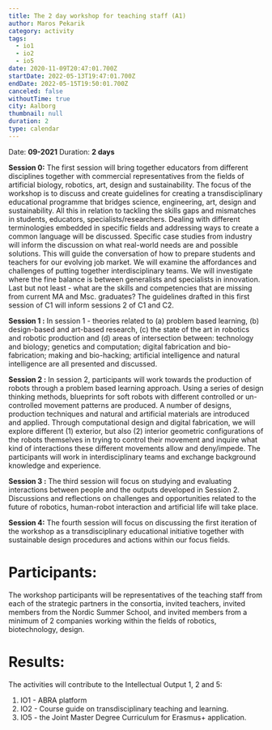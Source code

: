 ```yaml
---
title: The 2 day workshop for teaching staff (A1)
author: Maros Pekarik
category: activity
tags:
  - io1
  - io2
  - io5
date: 2020-11-09T20:47:01.700Z
startDate: 2022-05-13T19:47:01.700Z
endDate: 2022-05-15T19:50:01.700Z
canceled: false
withoutTime: true
city: Aalborg
thumbnail: null
duration: 2
type: calendar
---
```


Date: **09-2021**
Duration: **2 days**

**Session 0:**
The first session will bring together educators from different disciplines together with commercial representatives from the fields of artificial biology, robotics, art, design and sustainability. The focus of the workshop is to discuss and create guidelines for creating a transdisciplinary educational programme that bridges science, engineering, art, design and sustainability. All this in relation to tackling the skills gaps and mismatches in students, educators, specialists/researchers. Dealing with different terminologies embedded in specific fields and addressing ways to create a common language will be discussed. Specific case studies from industry will inform the discussion on what real-world needs are and possible solutions. This will guide the conversation of how to prepare students and teachers for our evolving job market. We will examine the affordances and challenges of putting together interdisciplinary teams. We will investigate where the fine balance is between generalists and specialists in innovation. Last but not least - what are the skills and competencies that are missing from current MA and Msc. graduates? The guidelines drafted in this first session of C1 will inform sessions 2 of C1 and C2.

**Session 1 :**
In session 1 - theories related to (a) problem based learning, (b) design-based and art-based research, (c) the state of the art in robotics and robotic production and (d) areas of intersection between: technology and biology; genetics and computation; digital fabrication and bio-fabrication; making and bio-hacking; artificial intelligence and natural intelligence are all presented and discussed.

**Session 2 :**
In session 2, participants will work towards the production of robots through a problem based learning approach. Using a series of design thinking methods, blueprints for soft robots with different controlled or un-controlled movement patterns are produced. A number of designs, production techniques and natural and artificial materials are introduced and applied. Through computational design and digital fabrication, we will explore different (1) exterior, but also (2) interior geometric configurations of the robots themselves in trying to control their movement and inquire what kind of interactions these different movements allow and deny/impede. The participants will work in interdisciplinary teams and exchange background knowledge and experience.

**Session 3 :**
The third session will focus on studying and evaluating interactions between people and the outputs developed in Session 2. Discussions and reflections on challenges and opportunities related to the future of robotics, human-robot interaction and artificial life will take place.

**Session 4:**
The fourth session will focus on discussing the first iteration of the workshop as a transdisciplinary educational initiative together with sustainable design procedures and actions within our focus fields.

# Participants:
The workshop participants will be representatives of the teaching staff from each of the strategic partners in the consortia, invited teachers, invited members from the Nordic Summer School, and invited members from a minimum of 2 companies working within the fields of robotics, biotechnology, design.

# Results:
The activities will contribute to the Intellectual Output 1, 2 and 5:

1. IO1 - ABRA platform
2. IO2 - Course guide on transdisciplinary teaching and learning.
3. IO5 - the Joint Master Degree Curriculum for Erasmus+ application.

